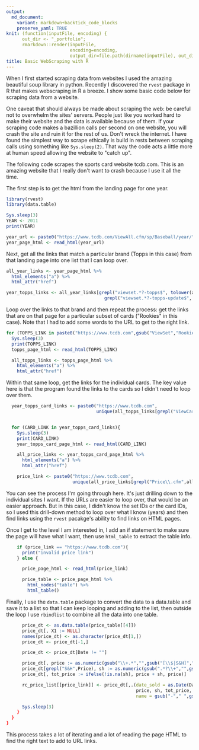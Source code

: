 ```yaml
---
output: 
  md_document:
    variant: markdown+backtick_code_blocks
    preserve_yaml: TRUE
knit: (function(inputFile, encoding) {
      out_dir <- "_portfolio";
      rmarkdown::render(inputFile,
                        encoding=encoding,
                        output_dir=file.path(dirname(inputFile), out_dir))})
title: Basic WebScraping with R
---
```


When I first started scraping data from websites I used the amazing
beautiful soup library in python. Recently I discovered the `rvest`
package in R that makes webscraping in R a breeze. I show some basic
code below for scraping data from a website.

One caveat that should always be made about scraping the web: be careful
not to overwhelm the sites' servers. People just like you worked hard to
make their website and the data is available because of them. If your
scraping code makes a bazillion calls per second on one website, you
will crash the site and ruin it for the rest of us. Don't wreck the
internet. I have found the simplest way to scrape ethically is build in
rests between scraping calls using something like `Sys.sleep(2)`. That
way the code acts a little more at human speed allowing the website to
"catch up".

The following code scrapes the sports card website tcdb.com. This is an
amazing website that I really don't want to crash because I use it all
the time.

The first step is to get the html from the landing page for one year.

``` r
library(rvest)
library(data.table)

Sys.sleep(3)
YEAR <- 2011
print(YEAR)

year_url <- paste0("https://www.tcdb.com/ViewAll.cfm/sp/Baseball/year/",YEAR)
year_page_html <- read_html(year_url)
```

Next, get all the links that match a particular brand (Topps in this
case) from that landing page into one list that I can loop over.

``` r
all_year_links <- year_page_html %>%
  html_elements("a") %>%
  html_attr("href")

year_topps_links <- all_year_links[grepl("viewset.*?-topps$", tolower(all_year_links)) |
                                     grepl("viewset.*?-topps-update$", tolower(all_year_links)) ]
```

Loop over the links to that brand and then repeat the process: get the
links that are on that page for a particular subset of cards ("Rookies"
in this case). Note that I had to add some words to the URL to get to
the right link.

``` r
for (TOPPS_LINK in paste0("https://www.tcdb.com",gsub("ViewSet","Rookies",year_topps_links))){
  Sys.sleep(3)
  print(TOPPS_LINK)
  topps_page_html <- read_html(TOPPS_LINK)

  all_topps_links <- topps_page_html %>%
    html_elements("a") %>%
    html_attr("href")
```

Within that same loop, get the links for the individual cards. The key
value here is that the program found the links to the cards so I didn't
need to loop over them.

``` r
  year_topps_card_links <- paste0("https://www.tcdb.com",
                                  unique(all_topps_links[grepl("ViewCard",all_topps_links)]))


  for (CARD_LINK in year_topps_card_links){
    Sys.sleep(3)
    print(CARD_LINK)
    year_topps_card_page_html <- read_html(CARD_LINK)

    all_price_links <- year_topps_card_page_html %>%
      html_elements("a") %>%
      html_attr("href")

    price_link <- paste0("https://www.tcdb.com",
                         unique(all_price_links[grepl("Price\\.cfm",all_price_links)]))
```

You can see the process I'm going through here. It's just drilling down
to the individual sites I want. If the URLs are easier to loop over,
that would be an easier approach. But in this case, I didn't know the
set IDs or the card IDs, so I used this drill-down method to loop over
what I know (years) and then find links using the `rvest` pacakge's
ability to find links on HTML pages.

Once I get to the level I am interested in, I add an if statement to
make sure the page will have what I want, then use `html_table` to
extract the table info.

``` r
    if (price_link == "https://www.tcdb.com"){
      print("invalid price link")
    } else {

      price_page_html <- read_html(price_link)

      price_table <- price_page_html %>%
        html_nodes("table") %>%
        html_table()
```

Finally, I use the `data.table` package to convert the data to a
data.table and save it to a list so that I can keep looping and adding
to the list, then outside the loop I use `rbindlist` to combine all the
data into one table.

``` r
      price_dt <- as.data.table(price_table[[4]])
      price_dt[, X1 := NULL]
      names(price_dt) <- as.character(price_dt[1,])
      price_dt <- price_dt[-1,]

      price_dt <- price_dt[Date != ""]

      price_dt[, price := as.numeric(gsub("\\+.*","",gsub("[\\$|S&H]","",Price)))]
      price_dt[grepl("S&H",Price), sh := as.numeric(gsub(".*?\\+","",gsub("[\\$|S&H]","",Price)))]
      price_dt[, tot_price := ifelse(!is.na(sh), price + sh, price)]

      rc_price_list[[price_link]] <- price_dt[,.(date_sold = as.Date(Date, format = "%m-%d-%Y"),
                                                 price, sh, tot_price,
                                                 name = gsub("-"," ",gsub("^-","",gsub("\\d+?-","", gsub(".*?Topps","", price_link)))))]

      Sys.sleep(3)
    }
  }
}
```

This process takes a lot of iterating and a lot of reading the page HTML
to find the right text to add to URL links.
